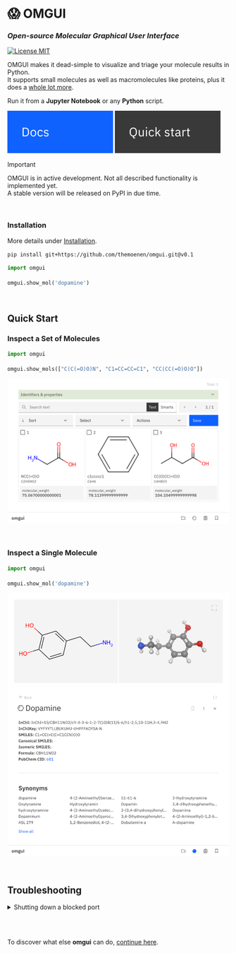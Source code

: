 # 😱 OMGUI

### _Open-source Molecular Graphical User Interface_

<!-- [![PyPI - Python Version](https://img.shields.io/pypi/pyversions/omgui)](https://pypi.org/project/omgui/) -->
<!-- [![PyPI version](https://img.shields.io/pypi/v/omgui)](https://pypi.org/project/omgui/) -->

[![License MIT](https://img.shields.io/github/license/acceleratedscience/openad-toolkit)](https://opensource.org/licenses/MIT)

<!-- [![License MIT](https://img.shields.io/pypi/frameworkversions/jupyterlab/omgui)](https://jupyter.org/) -->

OMGUI makes it dead-simple to visualize and triage your molecule results in Python.  
It supports small molecules as well as macromolecules like proteins, plus it does a [whole lot more](docs/readme.md).

Run it from a **Jupyter Notebook** or any **Python** script.

[![Documentation](docs/assets/btn-docs.svg)](docs/readme.md#omgui---documentation)
[![Quick start](docs/assets/btn-quick-start.svg)](#quick-start)

> [!IMPORTANT]
> OMGUI is in active development. Not all described functionality is implemented yet.  
> A stable version will be released on PyPI in due time.

<br>

### Installation

More details under [Installation](docs/installation.md).

```shell
pip install git+https://github.com/themoenen/omgui.git@v0.1
```

```python
import omgui

omgui.show_mol('dopamine')
```

<br>

## Quick Start

### Inspect a Set of Molecules

```python
import omgui

omgui.show_mols(["C(C(=O)O)N", "C1=CC=CC=C1", "CC(CC(=O)O)O"])
```

<kbd><img src="docs/assets/gui-molset.png" /></kbd>

<br>

### Inspect a Single Molecule

```python
import omgui

omgui.show_mol('dopamine')
```

<kbd><img src="docs/assets/gui-molecule.png" /></kbd>

<br>

## Troubleshooting

<details>
<summary>Shutting down a blocked port</summary>
<br>

If the OMGUI server didn't shut down properly and is occupying a port, you can shut it down by visiting:

```
http://localhost:8024/shutdown
```

</details>

<br><br>

To discover what else **omgui** can do, [continue here](docs/readme.md).
